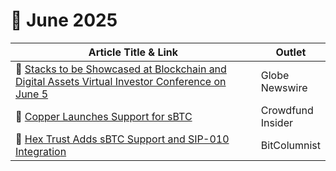 # 🔸 June 2025

<table><thead><tr><th width="444.890625">Article Title &#x26; Link</th><th>Outlet</th></tr></thead><tbody><tr><td>📰 <a href="https://www.globenewswire.com/news-release/2025/06/04/3093569/0/en/Stacks-to-be-Showcased-at-Blockchain-and-Digital-Assets-Virtual-Investor-Conference-on-June-5th.html">Stacks to be Showcased</a><a href="https://www.globenewswire.com/news-release/2025/06/04/3093569/0/en/Stacks-to-be-Showcased-at-Blockchain-and-Digital-Assets-Virtual-Investor-Conference-on-June-5th.html"> at Blockchain and Digital Assets Virtual Investor Conference on June 5</a></td><td>Globe Newswire</td></tr><tr><td>🤝 <a href="https://www.crowdfundinsider.com/2025/06/241658-digital-assets-copper-introduces-sbtc-stacking-functionality/">Copper Launches Support for sBTC</a></td><td>Crowdfund Insider</td></tr><tr><td>🧩 <a href="https://bitcolumnist.com/release/hex-trust-integrates-sbtc-via-sip-010-to-enable-institutional-bitcoin-defi-access/">Hex Trust Adds sBTC Support and SIP-010 Integratio</a><a href="https://bitcolumnist.com/release/hex-trust-integrates-sbtc-via-sip-010-to-enable-institutional-bitcoin-defi-access/">n</a></td><td>BitColumnist</td></tr></tbody></table>


